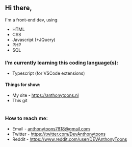 ## Hi there,
I'm a front-end dev, using
- HTML
- CSS
- Javascript (+JQuery)
- PHP
- SQL

### I’m currently learning this coding language(s):
- Typescript (for VSCode extensions)

#### Things for show:
- My site - https://anthonytoons.nl
- This git
#
### How to reach me: 
- Email - anthonytoons7818@gmail.com
- Twitter - https://twitter.com/DevAnthonytoons
- Reddit - https://www.reddit.com/user/DEVAnthonyToons
